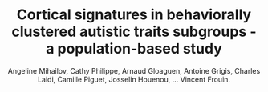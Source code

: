 ---
author: Angeline Mihailov, Cathy Philippe, Arnaud Gloaguen, Antoine Grigis, Charles Laidi, Camille Piguet, Josselin Houenou, ... Vincent Frouin.
title: Cortical signatures in behaviorally clustered autistic traits subgroups - a population-based study
journal: Translational Psychiatry
year: 2020
type: article
doi: 10.1038/s41398-020-00894-3
team: yes
volume: 10
number: 1
pages: 1--12
---